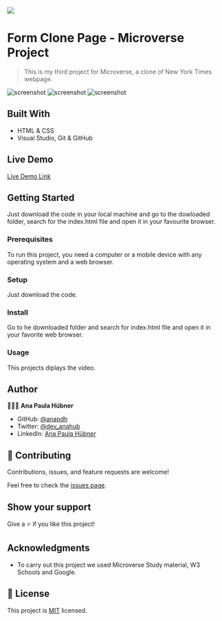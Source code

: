 ![](https://img.shields.io/badge/Microverse-blueviolet)


# Form Clone Page - Microverse Project

> This is my third project for Microverse, a clone of New York Times webpage.

![screenshot](./assets/SCREENSHOT1.png)
![screenshot](./assets/SCREENSHOT2.png)
![screenshot](./assets/SCREENSHOT3.png)


## Built With

- HTML & CSS
- Visual Studio, Git & GitHub


## Live Demo

[Live Demo Link](https://anapdh.github.io/thenewyorktimes-clone/)


## Getting Started

Just download the code in your local machine and go to the dowloaded folder, search for the index.html file and open it in your favourite browser.

### Prerequisites
To run this project, you need a computer or a mobile device with any operating system and a web browser.
### Setup
Just download the code.
### Install
Go to he downloaded folder and search for index.html file and open it in your favorite web browser.
### Usage
This projects diplays the video.


## Author

👩🏼‍💻 **Ana Paula Hübner**

- GitHub: [@anapdh](https://github.com/anapdh)
- Twitter: [@dev_anahub](https://twitter.com/dev_anahub)
- LinkedIn: [Ana Paula Hübner](https://www.linkedin.com/in/anapdh)


## 🤝 Contributing

Contributions, issues, and feature requests are welcome!

Feel free to check the [issues page](https://anapdh.github.io/thenewyorktimes-clone/issues).


## Show your support

Give a ⭐️ if you like this project!


## Acknowledgments

- To carry out this project we used Microverse Study material, W3 Schools and Google.


## 📝 License

This project is [MIT](license.md/) licensed.
